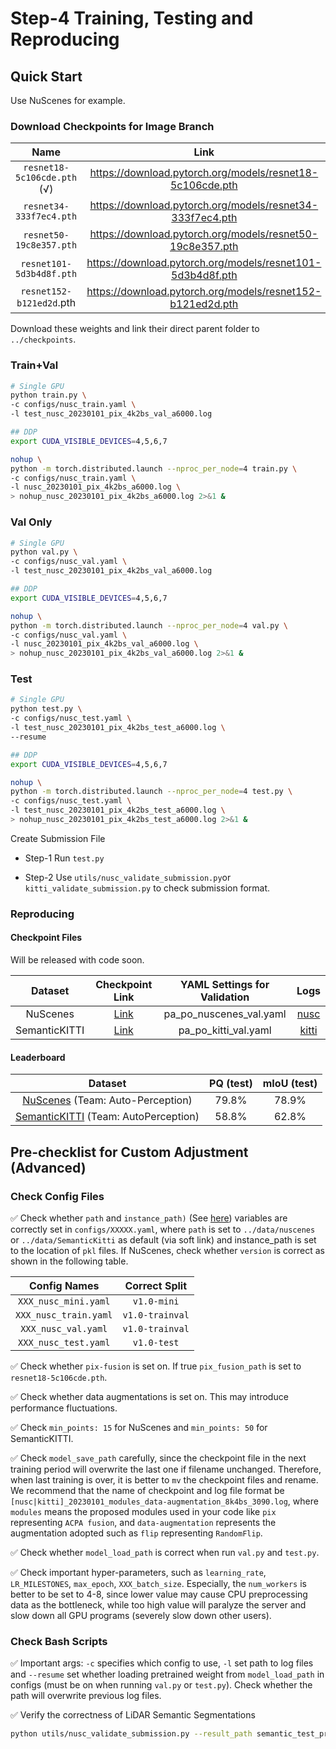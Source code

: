 # Step-4 Training, Testing and Reproducing

## Quick Start

Use NuScenes for example.

### Download Checkpoints for Image Branch

|            Name             |                            Link                            |
| :-------------------------: | :--------------------------------------------------------: |
| `resnet18-5c106cde.pth` (√) | https://download.pytorch.org/models/resnet18-5c106cde.pth  |
|   `resnet34-333f7ec4.pth`   | https://download.pytorch.org/models/resnet34-333f7ec4.pth  |
|   `resnet50-19c8e357.pth`   | https://download.pytorch.org/models/resnet50-19c8e357.pth  |
|  `resnet101-5d3b4d8f.pth`   | https://download.pytorch.org/models/resnet101-5d3b4d8f.pth |
|  `resnet152-b121ed2d`.pth   | https://download.pytorch.org/models/resnet152-b121ed2d.pth |

Download these weights and link their direct parent folder to `../checkpoints`.

### Train+Val

```bash
# Single GPU
python train.py \
-c configs/nusc_train.yaml \
-l test_nusc_20230101_pix_4k2bs_val_a6000.log

## DDP
export CUDA_VISIBLE_DEVICES=4,5,6,7

nohup \
python -m torch.distributed.launch --nproc_per_node=4 train.py \
-c configs/nusc_train.yaml \
-l nusc_20230101_pix_4k2bs_a6000.log \
> nohup_nusc_20230101_pix_4k2bs_a6000.log 2>&1 &
```



### Val Only

```bash
# Single GPU
python val.py \
-c configs/nusc_val.yaml \
-l test_nusc_20230101_pix_4k2bs_val_a6000.log

## DDP
export CUDA_VISIBLE_DEVICES=4,5,6,7

nohup \
python -m torch.distributed.launch --nproc_per_node=4 val.py \
-c configs/nusc_val.yaml \
-l nusc_20230101_pix_4k2bs_val_a6000.log \
> nohup_nusc_20230101_pix_4k2bs_val_a6000.log 2>&1 &
```



### Test

```bash
# Single GPU
python test.py \
-c configs/nusc_test.yaml \
-l test_nusc_20230101_pix_4k2bs_test_a6000.log \
--resume

## DDP
export CUDA_VISIBLE_DEVICES=4,5,6,7

nohup \
python -m torch.distributed.launch --nproc_per_node=4 test.py \
-c configs/nusc_test.yaml \
-l test_nusc_20230101_pix_4k2bs_test_a6000.log \
> nohup_nusc_20230101_pix_4k2bs_test_a6000.log 2>&1 &
```



Create Submission File 

- Step-1 Run `test.py`

- Step-2 Use `utils/nusc_validate_submission.py`or `kitti_validate_submission.py` to check submission format.

### Reproducing

#### Checkpoint Files

Will be released with code soon.

|    Dataset    |                       Checkpoint Link                        | YAML Settings for Validation |               Logs                |
| :-----------: | :----------------------------------------------------------: | :--------------------------: | :-------------------------------: |
|   NuScenes    | [Link](https://github.com/zhangzw12319/lcps_weights/NuScenes/nusc_79.8.pt) |   pa_po_nuscenes_val.yaml    |  [nusc](logs/nohup_nusc_val.log)  |
| SemanticKITTI | [Link](https://github.com/zhangzw12319/lcps_weights/SemanticKITTI/kitti_61.6.pt) |     pa_po_kitti_val.yaml     | [kitti](logs/nohup_kitti_val.log) |



#### Leaderboard

|                           Dataset                            | PQ (test) | mIoU (test) |
| :----------------------------------------------------------: | :-------: | :---------: |
| [NuScenes](https://eval.ai/web/challenges/challenge-page/1243/leaderboard/3127) (Team: Auto-Perception) |   79.8%   |    78.9%    |
| [SemanticKITTI](https://codalab.lisn.upsaclay.fr/competitions/7092#results) (Team: AutoPerception) |   58.8%   |    62.8%    |



## Pre-checklist for Custom Adjustment (Advanced)

### Check Config Files

:white_check_mark: Check whether `path` and `instance_path)` (See [here](https://github.com/zhangzw12319/lcps/blob/main/docs/prepare_nusc.md)) variables are correctly set in `configs/XXXXX.yaml`, where `path` is set to `../data/nuscenes` or `../data/SemanticKitti` as default (via soft link) and instance_path is set to the location of `pkl` files. If NuScenes, check whether `version` is correct as shown in the following table.

|     Config Names      |  Correct Split  |
| :-------------------: | :-------------: |
| `XXX_nusc_mini.yaml`  |   `v1.0-mini`   |
| `XXX_nusc_train.yaml` | `v1.0-trainval` |
|  `XXX_nusc_val.yaml`  | `v1.0-trainval` |
| `XXX_nusc_test.yaml`  |   `v1.0-test`   |

:white_check_mark: Check whether `pix-fusion` is set on. If true `pix_fusion_path` is set to `resnet18-5c106cde.pth`.

:white_check_mark: Check whether data augmentations is set on. This may introduce performance fluctuations.

:white_check_mark: Check `min_points: 15` for NuScenes and `min_points: 50` for SemanticKITTI.

:white_check_mark: Check `model_save_path` carefully, since the checkpoint file in the next training period will overwrite the last one if filename unchanged. Therefore, when last training is over, it is better to `mv` the checkpoint files and rename. We recommend that the name of checkpoint and log file format be `[nusc|kitti]_20230101_modules_data-augmentation_8k4bs_3090.log`, where  `modules` means the proposed modules used in your code like `pix` representing `ACPA fusion`, and `data-augmentation` represents the augmentation adopted such as `flip` representing `RandomFlip`.

:white_check_mark: Check whether `model_load_path` is correct when run `val.py` and `test.py`.

:white_check_mark: Check important hyper-parameters, such as `learning_rate`, `LR_MILESTONES`, `max_epoch`, `XXX_batch_size`. Especially, the `num_workers` is better to be set to 4-8, since lower value may cause CPU preprocessing data as the bottleneck, while too high value will paralyze the server and slow down all GPU programs (severely slow down other users).

### Check Bash Scripts

:white_check_mark: Important args: `-c` specifies which config to use, `-l` set path to log files and `--resume` set whether loading pretrained weight from `model_load_path` in configs (must be on when running `val.py` or `test.py`). Check whether the path will overwrite previous log files.

:white_check_mark: Verify the correctness of LiDAR Semantic Segmentations

```bash
python utils/nusc_validate_submission.py --result_path semantic_test_preds/ --eval_set test --dataroot path_to_test_set --version v1.0-test --verbose True --zip_out ./ 
```













